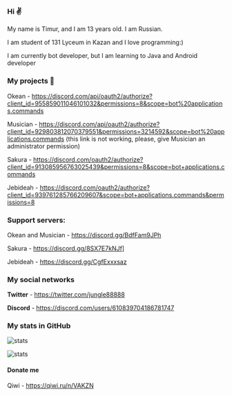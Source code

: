 ### Hi :v:

My name is Timur, and I am 13 years old. I am Russian.

I am student of 131 Lyceum in Kazan and I love programming:)

I am currently bot developer, but I am learning to Java and Android developer

### My projects 👾

Okean - https://discord.com/api/oauth2/authorize?client_id=955859011046101032&permissions=8&scope=bot%20applications.commands

Musician - https://discord.com/api/oauth2/authorize?client_id=929803812070379551&permissions=3214592&scope=bot%20applications.commands (this link is not working, please, give Musician an administrator permission)

Sakura - https://discord.com/oauth2/authorize?client_id=913085956763025439&permissions=8&scope=bot+applications.commands

Jebideah - https://discord.com/oauth2/authorize?client_id=939761285766209607&scope=bot+applications.commands&permissions=8

### Support servers:

Okean and Musician - https://discord.gg/BdfFam9JPh

Sakura - https://discord.gg/8SX7E7kNJf]

Jebideah - https://discord.gg/CgfExxxsaz

### My social networks

**Twitter** - https://twitter.com/jungle88888

**Discord** - https://discord.com/users/610839704186781747

### My stats in GitHub

![stats](https://github-readme-stats.vercel.app/api?username=jungledev1&show_icons=true&theme=radical)

![stats](https://camo.githubusercontent.com/19a7fd1fd0adec61e484767451649748c819994a20d894c6fb66b366151d80f6/68747470733a2f2f6769746875622d726561646d652d73746174732e76657263656c2e6170702f6170692f746f702d6c616e67732f3f757365726e616d653d43726576656f6f6c7573267468656d653d7261646963616c)

#### Donate me

Qiwi - https://qiwi.ru/n/VAKZN
